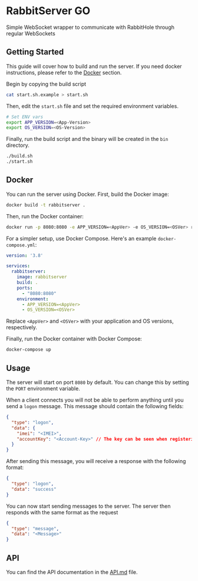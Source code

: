 # RabbitServer GO

Simple WebSocket wrapper to communicate with RabbitHole through regular WebSockets

## Getting Started

This guide will cover how to build and run the server. If you need docker instructions, please refer to the [Docker](#docker) section.

Begin by copying the build script

```bash
cat start.sh.example > start.sh
```

Then, edit the `start.sh` file and set the required environment variables.

```sh
# Set ENV vars
export APP_VERSION=<App-Version>
export OS_VERSION=<OS-Version>
```

Finally, run the build script and the binary will be created in the `bin` directory.

```bash
./build.sh
./start.sh
```

## Docker

You can run the server using Docker. First, build the Docker image:

```bash
docker build -t rabbitserver .
```

Then, run the Docker container:

```bash
docker run -p 8080:8080 -e APP_VERSION=<AppVer> -e OS_VERSION=<OSVer> rabbitserver
```

For a simpler setup, use Docker Compose. Here's an example `docker-compose.yml`:

```yaml
version: '3.8'

services:
  rabbitserver:
    image: rabbitserver
    build: .
    ports:
      - "8080:8080"
    environment:
      - APP_VERSION=<AppVer>
      - OS_VERSION=<OSVer>
```

Replace `<AppVer>` and `<OSVer>` with your application and OS versions, respectively.

Finally, run the Docker container with Docker Compose:

```bash
docker-compose up
```

## Usage

The server will start on port `8080` by default. You can change this by setting the `PORT` environment variable.

When a client connects you will not be able to perform anything until you send a `logon` message. This message should contain the following fields:

```json
{
  "type": "logon",
  "data": {
    "imei": "<IMEI>",
    "accountKey": "<Account-Key>" // The key can be seen when registering the device
  }
}
```

After sending this message, you will receive a response with the following format:

```json
{
  "type": "logon",
  "data": "success"
}
```

You can now start sending messages to the server. The server then responds with the same format as the request

```json
{
  "type": "message",
  "data": "<Message>"
}
```

## API

You can find the API documentation in the [API.md](API.md) file.
